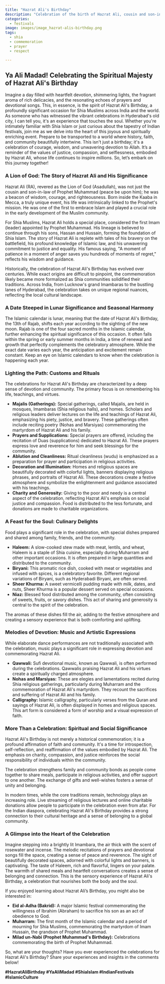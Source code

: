 ```yaml
---
title: "Hazrat Ali's Birthday"
description: "Celebration of the birth of Hazrat Ali, cousin and son-in-law of Prophet Muhammad, particularly significant for Shia Muslims."
categories:
  - festivals
image: images/image_hazrat-alis-birthday.png
tags:
  - shia
  - commemoration
  - prayer
  - respect

---
```


## Ya Ali Madad! Celebrating the Spiritual Majesty of Hazrat Ali's Birthday

Imagine a day filled with heartfelt devotion, shimmering lights, the fragrant aroma of rich delicacies, and the resonating echoes of prayers and devotional songs. This, in essence, is the spirit of Hazrat Ali's Birthday, a profoundly significant occasion for Shia Muslims across India and the world. As someone who has witnessed the vibrant celebrations in Hyderabad's old city, I can tell you, it's an experience that touches the soul. Whether you're intimately familiar with Shia Islam or just curious about the tapestry of Indian festivals, join me as we delve into the heart of this joyous and spiritually enriching event. Prepare to be transported to a world where history, faith, and community beautifully intertwine. This isn't just a birthday; it's a celebration of courage, wisdom, and unwavering devotion to Allah. It’s a reminder of the values of justice, compassion, and selflessness, embodied by Hazrat Ali, whose life continues to inspire millions. So, let’s embark on this journey together!

### A Lion of God: The Story of Hazrat Ali and His Significance

Hazrat Ali (RA), revered as the Lion of God (Asadullah), was not just the cousin and son-in-law of Prophet Muhammad (peace be upon him); he was a beacon of wisdom, courage, and righteousness. Born inside the Kaaba in Mecca, a truly unique event, his life was intrinsically linked to the Prophet's mission. He was one of the first to embrace Islam and played a crucial role in the early development of the Muslim community.

For Shia Muslims, Hazrat Ali holds a special place, considered the first Imam (leader) appointed by Prophet Muhammad. His lineage is believed to continue through his sons, Hassan and Hussain, forming the foundation of Shia Islam. The story of Hazrat Ali is replete with tales of his bravery on the battlefield, his profound knowledge of Islamic law, and his unwavering commitment to justice and equality. His famous saying, "A moment of patience in a moment of anger saves you hundreds of moments of regret," reflects his wisdom and guidance.

Historically, the celebration of Hazrat Ali's Birthday has evolved over centuries. While exact origins are difficult to pinpoint, the commemoration likely became more formalized as Shia communities solidified their traditions. Across India, from Lucknow's grand Imambaras to the bustling lanes of Hyderabad, the celebration takes on unique regional nuances, reflecting the local cultural landscape.

### A Date Steeped in Lunar Significance and Seasonal Harmony

The Islamic calendar is lunar, meaning that the date of Hazrat Ali's Birthday, the 13th of Rajab, shifts each year according to the sighting of the new moon. Rajab is one of the four sacred months in the Islamic calendar, further enhancing the spiritual significance of this occasion. It often falls within the spring or early summer months in India, a time of renewal and growth that perfectly complements the celebratory atmosphere. While the exact date varies each year, the anticipation and excitement remain constant. Keep an eye on Islamic calendars to know when the celebration is happening each year.

### Lighting the Path: Customs and Rituals

The celebrations for Hazrat Ali's Birthday are characterized by a deep sense of devotion and community. The primary focus is on remembering his life, teachings, and virtues.

*   **Majalis (Gatherings):** Special gatherings, called Majalis, are held in mosques, Imambaras (Shia religious halls), and homes. Scholars and religious leaders deliver lectures on the life and teachings of Hazrat Ali, emphasizing his piety, justice, and bravery. These gatherings often include reciting poetry (Nohas and Marsiyas) commemorating the martyrdom of Hazrat Ali and his family.
*   **Prayers and Supplications:** Special prayers are offered, including the recitation of Duas (supplications) dedicated to Hazrat Ali. These prayers express love and reverence for him and seek blessings for the community.
*   **Ablution and Cleanliness:** Ritual cleanliness (wudu) is emphasized as a preparation for prayer and participation in religious activities.
*   **Decoration and Illumination:** Homes and religious spaces are beautifully decorated with colorful lights, banners displaying religious phrases, and portraits of Hazrat Ali. These decorations create a festive atmosphere and symbolize the enlightenment and guidance associated with his teachings.
*   **Charity and Generosity:** Giving to the poor and needy is a central aspect of the celebration, reflecting Hazrat Ali's emphasis on social justice and compassion. Food is distributed to the less fortunate, and donations are made to charitable organizations.

### A Feast for the Soul: Culinary Delights

Food plays a significant role in the celebration, with special dishes prepared and shared among family, friends, and the community.

*   **Haleem:** A slow-cooked stew made with meat, lentils, and wheat, Haleem is a staple of Shia cuisine, especially during Muharram and other important occasions. It is often prepared in large quantities and distributed to the community.
*   **Biryani:** This aromatic rice dish, cooked with meat or vegetables and infused with spices, is a celebratory favorite. Different regional variations of Biryani, such as Hyderabadi Biryani, are often served.
*   **Sheer Khurma:** A sweet vermicelli pudding made with milk, dates, and nuts, Sheer Khurma is a popular dessert served on special occasions.
*   **Niaz:** Blessed food distributed among the community, often consisting of sweets, fruits, or savory dishes. This act of sharing and generosity is central to the spirit of the celebration.

The aromas of these dishes fill the air, adding to the festive atmosphere and creating a sensory experience that is both comforting and uplifting.

### Melodies of Devotion: Music and Artistic Expressions

While elaborate dance performances are not traditionally associated with the celebration, music plays a significant role in expressing devotion and commemorating Hazrat Ali.

*   **Qawwali:** Sufi devotional music, known as Qawwali, is often performed during the celebrations. Qawwalis praising Hazrat Ali and his virtues create a spiritually charged atmosphere.
*   **Nohas and Marsiyas:** These are elegies and lamentations recited during Shia religious gatherings, particularly during Muharram and the commemoration of Hazrat Ali's martyrdom. They recount the sacrifices and suffering of Hazrat Ali and his family.
*   **Calligraphy:** Islamic calligraphy, particularly verses from the Quran and sayings of Hazrat Ali, is often displayed in homes and religious spaces. This art form is considered a form of worship and a visual expression of faith.

### More Than a Celebration: Spiritual and Social Significance

Hazrat Ali's Birthday is not merely a historical commemoration; it is a profound affirmation of faith and community. It's a time for introspection, self-reflection, and reaffirmation of the values embodied by Hazrat Ali. The emphasis on charity, compassion, and justice reinforces the social responsibility of individuals within the community.

The celebration strengthens family and community bonds as people come together to share meals, participate in religious activities, and offer support to one another. The exchange of gifts and well-wishes fosters a sense of unity and belonging.

In modern times, while the core traditions remain, technology plays an increasing role. Live streaming of religious lectures and online charitable donations allow people to participate in the celebration even from afar. For the Indian diaspora, celebrating Hazrat Ali's Birthday provides a strong connection to their cultural heritage and a sense of belonging to a global community.

### A Glimpse into the Heart of the Celebration

Imagine stepping into a brightly lit Imambara, the air thick with the scent of rosewater and incense. The melodic recitations of prayers and devotional songs fill the space, creating a sense of peace and reverence. The sight of beautifully decorated spaces, adorned with colorful lights and banners, is captivating. The taste of Haleem, rich and flavorful, lingers on your palate. The warmth of shared meals and heartfelt conversations creates a sense of belonging and connection. This is the sensory experience of Hazrat Ali's Birthday, a celebration that nourishes both the body and the soul.

If you enjoyed learning about Hazrat Ali’s Birthday, you might also be interested in:

*   **Eid al-Adha (Bakrid):** A major Islamic festival commemorating the willingness of Ibrahim (Abraham) to sacrifice his son as an act of obedience to God.
*   **Muharram:** The first month of the Islamic calendar and a period of mourning for Shia Muslims, commemorating the martyrdom of Imam Hussain, the grandson of Prophet Muhammad.
*   **Milad un-Nabi (Prophet Muhammad's Birthday):** Celebrations commemorating the birth of Prophet Muhammad.

So, what are your thoughts? Have you ever experienced the celebrations for Hazrat Ali's Birthday? Share your experiences and insights in the comments below!

**#HazratAliBirthday #YaAliMadad #ShiaIslam #IndianFestivals #IslamicCulture**

